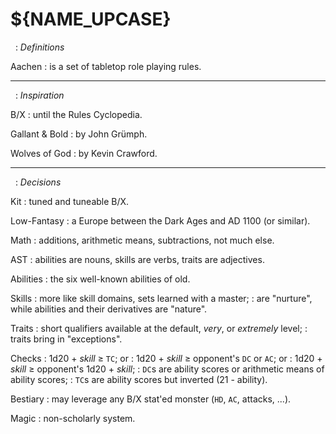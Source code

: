 
<!-- .book-title -->
# ${NAME_UPCASE}


&nbsp;
: _Definitions_

Aachen
: is a set of tabletop role playing rules.

<hr/>

&nbsp;
: _Inspiration_

B/X
: until the Rules Cyclopedia.

Gallant & Bold
: by John Grümph.

Wolves of God
: by Kevin Crawford.

<hr/>

&nbsp;
: _Decisions_

Kit
: tuned and tuneable B/X.

Low-Fantasy
: a Europe between the Dark Ages and AD 1100 (or similar).

Math
: additions, arithmetic means, subtractions, not much else.

AST
: abilities are nouns, skills are verbs, traits are adjectives.

Abilities
: the six well-known abilities of old.

Skills
: more like skill domains, sets learned with a master;
: are "nurture", while abilities and their derivatives are "nature".

Traits
: short qualifiers available at the default, _very_, or _extremely_ level;
: traits bring in "exceptions".

Checks
: 1d20 + _skill_ ≥ `TC`; or
: 1d20 + _skill_ ≥ opponent's `DC` or `AC`; or
: 1d20 + _skill_ ≥ opponent's 1d20 + _skill_;
: `DC`s are ability scores or arithmetic means of ability scores;
: `TC`s are ability scores but inverted (21 - ability).

Bestiary
: may leverage any B/X stat'ed monster (`HD`, `AC`, attacks, ...).

Magic
: non-scholarly system.

